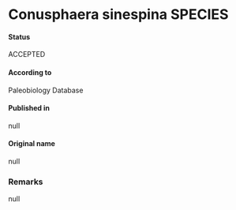 Conusphaera sinespina SPECIES
=======

#### Status
ACCEPTED

#### According to
Paleobiology Database

#### Published in
null

#### Original name
null

### Remarks
null